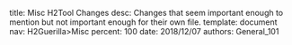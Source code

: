 title:      Misc H2Tool Changes
desc:       Changes that seem important enough to mention but not important enough for their own file.
template:   document
nav:        H2Guerilla>Misc
percent:    100
date:       2018/12/07
authors:    General_101


